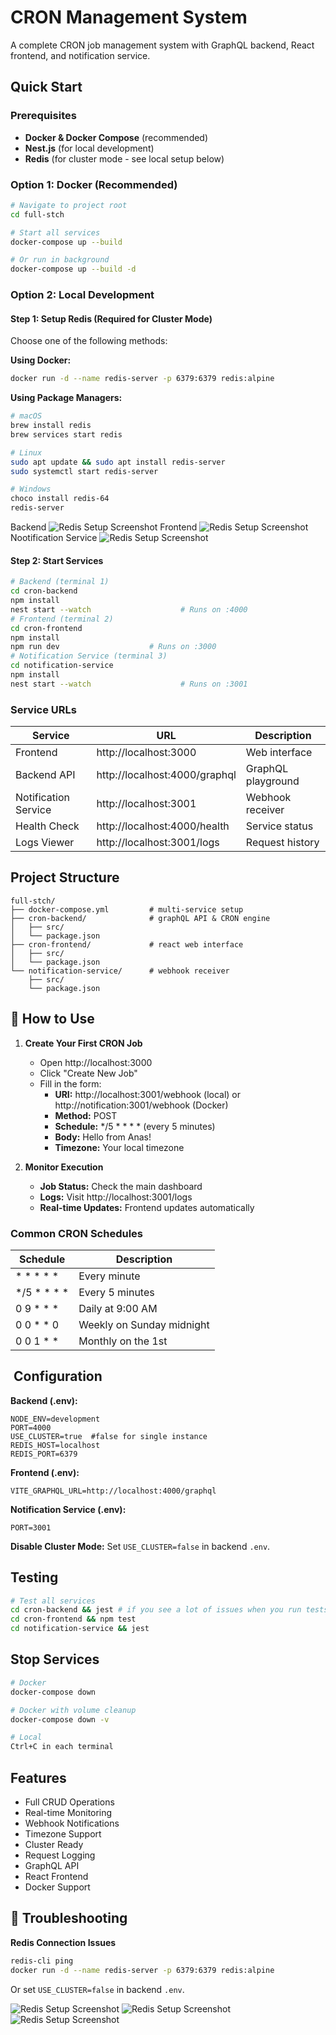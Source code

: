 # CRON Management System

A complete CRON job management system with GraphQL backend, React frontend, and notification service.

##  Quick Start

### Prerequisites
- **Docker & Docker Compose** (recommended)
- **Nest.js** (for local development)
- **Redis** (for cluster mode - see local setup below)

### Option 1: Docker (Recommended)
```bash
# Navigate to project root
cd full-stch

# Start all services
docker-compose up --build

# Or run in background
docker-compose up --build -d
```

### Option 2: Local Development

#### Step 1: Setup Redis (Required for Cluster Mode)
Choose one of the following methods:

**Using Docker:**
```bash
docker run -d --name redis-server -p 6379:6379 redis:alpine
```

**Using Package Managers:**
```bash
# macOS
brew install redis
brew services start redis

# Linux
sudo apt update && sudo apt install redis-server
sudo systemctl start redis-server

# Windows
choco install redis-64
redis-server
```
Backend
![Redis Setup Screenshot](./screenshot/multi-instance.png)
Frontend
![Redis Setup Screenshot](./screenshot/frontend-run.png)
Nootification Service
![Redis Setup Screenshot](./screenshot/notification-service.png)
#### Step 2: Start Services
```bash
# Backend (terminal 1)
cd cron-backend
npm install
nest start --watch                    # Runs on :4000
# Frontend (terminal 2)
cd cron-frontend
npm install
npm run dev                    # Runs on :3000
# Notification Service (terminal 3)
cd notification-service
npm install
nest start --watch                    # Runs on :3001
```

###  Service URLs
| Service              | URL                                  | Description            |
|----------------------|--------------------------------------|------------------------|
| Frontend             | http://localhost:3000                | Web interface          |
| Backend API          | http://localhost:4000/graphql        | GraphQL playground     |
| Notification Service | http://localhost:3001                | Webhook receiver       |
| Health Check         | http://localhost:4000/health         | Service status         |
| Logs Viewer          | http://localhost:3001/logs           | Request history        |

##  Project Structure
```
full-stch/
├── docker-compose.yml         # multi-service setup
├── cron-backend/              # graphQL API & CRON engine
│   ├── src/
│   └── package.json
├── cron-frontend/             # react web interface
│   ├── src/
│   └── package.json
└── notification-service/      # webhook receiver
    ├── src/
    └── package.json
```

## 🎯 How to Use

1. **Create Your First CRON Job**
    - Open http://localhost:3000
    - Click "Create New Job"
    - Fill in the form:
        - **URI:** http://localhost:3001/webhook (local) or http://notification:3001/webhook (Docker)
        - **Method:** POST
        - **Schedule:** */5 * * * * (every 5 minutes)
        - **Body:** Hello from Anas!
        - **Timezone:** Your local timezone

2. **Monitor Execution**
    - **Job Status:** Check the main dashboard
    - **Logs:** Visit http://localhost:3001/logs
    - **Real-time Updates:** Frontend updates automatically

### Common CRON Schedules
| Schedule      | Description                |
|---------------|----------------------------|
| * * * * *     | Every minute               |
| */5 * * * *   | Every 5 minutes            |
| 0 9 * * *     | Daily at 9:00 AM            |
| 0 0 * * 0     | Weekly on Sunday midnight   |
| 0 0 1 * *     | Monthly on the 1st          |

## ️ Configuration

**Backend (.env):**
```env
NODE_ENV=development
PORT=4000
USE_CLUSTER=true  #false for single instance
REDIS_HOST=localhost
REDIS_PORT=6379
```

**Frontend (.env):**
```env
VITE_GRAPHQL_URL=http://localhost:4000/graphql
```

**Notification Service (.env):**
```env
PORT=3001
```

**Disable Cluster Mode:** Set `USE_CLUSTER=false` in backend `.env`.

##  Testing
```bash
# Test all services
cd cron-backend && jest # if you see a lot of issues when you run tests it jut you are already have redis run on docker you need to shutdown it and make CLUSTER=false in the .env.test
cd cron-frontend && npm test
cd notification-service && jest

```

##  Stop Services
```bash
# Docker
docker-compose down

# Docker with volume cleanup
docker-compose down -v

# Local
Ctrl+C in each terminal
```

##  Features
-  Full CRUD Operations
-  Real-time Monitoring
-  Webhook Notifications
-  Timezone Support
-  Cluster Ready
-  Request Logging
-  GraphQL API
-  React Frontend
-  Docker Support

## 🔧 Troubleshooting

**Redis Connection Issues**
```bash
redis-cli ping
docker run -d --name redis-server -p 6379:6379 redis:alpine
```
Or set `USE_CLUSTER=false` in backend `.env`.

![Redis Setup Screenshot](./screenshot/backend-log.png)
![Redis Setup Screenshot](./screenshot/notification-log.png)
![Redis Setup Screenshot](./screenshot/screen.png)
